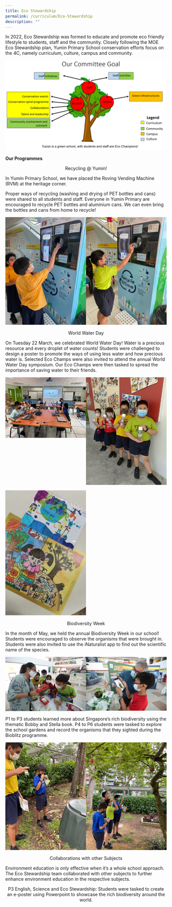 ```yaml
---
title: Eco Stewardship
permalink: /curriculum/Eco-Stewardship
description: ""
---
```

In 2022, Eco Stewardship was formed to educate and promote eco friendly lifestyle to students, staff and the community. Closely following the MOE Eco Stewardship plan, Yumin Primary School conservation efforts focus on the 4C, namely curriculum, culture, campus and community.

![](/images/Eco1.png)


**Our Programmes**

<center> Recycling @ Yumin! </center>

In Yumin Primary School, we have placed the Roving Vending Machine (RVM) at the heritage corner.  
  
Proper ways of recycling (washing and drying of PET bottles and cans) were shared to all students and staff. Everyone in Yumin Primary are encouraged to recycle PET bottles and aluminium cans. We can even bring the bottles and cans from home to recycle!

<img src="/images/Eco2.jpg" 
     style="width:50%;float:left">
<img src="/images/Eco3.jpg" 
     style="width:50%">
		 
<center> World Water Day </center>

On Tuesday 22 March, we celebrated World Water Day! Water is a precious resource and every droplet of water counts! Students were challenged to design a poster to promote the ways of using less water and how precious water is. Selected Eco Champs were also invited to attend the annual World Water Day symposium. Our Eco Champs were then tasked to spread the importance of saving water to their friends.

<img src="/images/WWD1.jpg" 
     style="width:50%;float:left">
		 <img src="/images/WWD2.jpg" 
     style="width:50%">

<img src="/images/WWD3.jpg" 
     style="width:50%">
		 
		 
<center> Biodiversity Week </center>

  
In the month of May, we held the annual Biodiversity Week in our school! Students were encouraged to observe the organisms that were brought in. Students were also invited to use the iNaturalist app to find out the scientific name of the species.

<img src="/images/Eco4.jpg" 
     style="width:50%;float:left"><img src="/images/Eco5.jpg" 
     style="width:50%">
		 
P1 to P3 students learned more about Singapore’s rich biodiversity using the thematic Bobby and Stella book. P4 to P6 students were tasked to explore the school gardens and record the organisms that they sighted during the Bioblitz programme.

<img src="/images/Eco6.jpg" 
     style="width:50%;float:left">
		 <img src="/images/Eco7.jpg" 
     style="width:50%">
		 
<center> Collaborations with other Subjects </center>

  
  
Environment education is only effective when it’s a whole school approach. The Eco Stewardship team collaborated with other subjects to further enhance environment education in the respective subjects.  
  

<center> P3 English, Science and Eco Stewardship: Students were tasked to create an e-poster using Powerpoint to showcase the rich biodiversity around the world. </center>